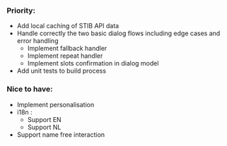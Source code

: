 ### Priority:
- Add local caching of STIB API data
- Handle correctly the two basic dialog flows including edge cases and error handling
    - Implement fallback handler
    - Implement repeat handler
    - Implement slots confirmation in dialog model
- Add unit tests to build process

### Nice to have:
- Implement personalisation 
- i18n :
    - Support EN
    - Support NL
- Support name free interaction
